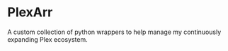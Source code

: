 # PlexArr

A custom collection of python wrappers to help manage my continuously expanding Plex ecosystem.

